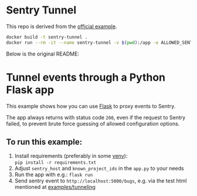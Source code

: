 # Sentry Tunnel

This repo is derived from the [official example](https://github.com/getsentry/examples/tree/66da5f8c9559f64f1bfa57f8dd9b0731f75cd0e9/tunneling/python).

```bash
docker build -t sentry-tunnel .
docker run --rm -it --name sentry-tunnel -v $(pwd):/app -e ALLOWED_SENTRY_HOSTS=o123123123.ingest.sentry.io -e ALLOWED_SENTRY_PROJECT_IDS=456456456 -e DEPLOYMENT_ENVIRONMENT=dev -e SENTRY_DSN=<optional> -p 5000:5000 sentry-tunnel
```

Below is the original README:


# Tunnel events through a Python Flask app

This example shows how you can use [Flask](https://flask.palletsprojects.com) to proxy events to Sentry.

The app always returns with status code `200`, even if the request to Sentry failed, to prevent brute force guessing of allowed configuration options.

## To run this example:

1. Install requirements (preferably in some [venv](https://docs.python.org/3/library/venv.html)):  
  `pip install -r requirements.txt`
2. Adjust `sentry_host` and `known_project_ids` in the `app.py` to your needs
3. Run the app with e.g.: `flask run`
4. Send sentry event to `http://localhost:5000/bugs`, e.g. via the test html mentioned at [examples/tunneling](../README.md)
